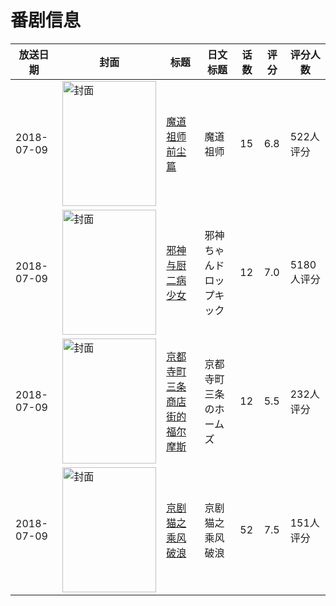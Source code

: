 # 番剧信息

|放送日期|封面|标题|日文标题|话数|评分|评分人数|
|---|---|---|---|---|---|---|
|2018-07-09|<img src="//lain.bgm.tv/pic/cover/c/a9/3e/199423_1gyoM.jpg" alt="封面" style="width:150px;height:200px;object-fit:cover;">|[魔道祖师 前尘篇](https://bangumi.tv/subject/199423)|魔道祖师|15|6.8|522人评分|
|2018-07-09|<img src="//lain.bgm.tv/pic/cover/c/49/c0/231722_1DDIx.jpg" alt="封面" style="width:150px;height:200px;object-fit:cover;">|[邪神与厨二病少女](https://bangumi.tv/subject/231722)|邪神ちゃんドロップキック|12|7.0|5180人评分|
|2018-07-09|<img src="//lain.bgm.tv/pic/cover/c/c5/07/240198_pi0Y7.jpg" alt="封面" style="width:150px;height:200px;object-fit:cover;">|[京都寺町三条商店街的福尔摩斯](https://bangumi.tv/subject/240198)|京都寺町三条のホームズ|12|5.5|232人评分|
|2018-07-09|<img src="//lain.bgm.tv/pic/cover/c/05/2a/258191_gh2H6.jpg" alt="封面" style="width:150px;height:200px;object-fit:cover;">|[京剧猫之乘风破浪](https://bangumi.tv/subject/258191)|京剧猫之乘风破浪|52|7.5|151人评分|
